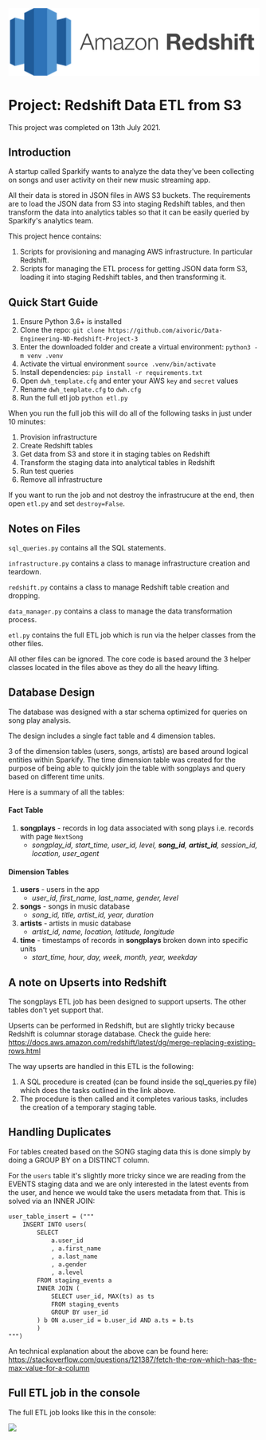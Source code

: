 ![](redshift_image.png)

# Project: Redshift Data ETL from S3

This project was completed on 13th July 2021.

## Introduction

A startup called Sparkify wants to analyze the data they've been collecting on songs and user activity on their new music streaming app. 

All their data is stored in JSON files in AWS S3 buckets. The requirements are to load the JSON data from S3 into staging Redshift tables, and then transform the data into analytics tables so that it can be easily queried by Sparkify's analytics team.

This project hence contains:
1. Scripts for provisioning and managing AWS infrastructure. In particular Redshift.
2. Scripts for managing the ETL process for getting JSON data form S3, loading it into staging Redshift tables, and then transforming it.

## Quick Start Guide

1. Ensure Python 3.6+ is installed
2. Clone the repo: ```git clone https://github.com/aivoric/Data-Engineering-ND-Redshift-Project-3```
3. Enter the downloaded folder and create a virtual environment: ```python3 -m venv .venv```
4. Activate the virtual environment ```source .venv/bin/activate```
5. Install dependencies: ```pip install -r requirements.txt```
6. Open ```dwh_template.cfg``` and enter your AWS ```key``` and ```secret``` values
7. Rename ```dwh_template.cfg``` to ```dwh.cfg```
8. Run the full etl job ```python etl.py```

When you run the full job this will do all of the following tasks in just under 10 minutes:
1. Provision infrastructure
2. Create Redshift tables
3. Get data from S3 and store it in staging tables on Redshift
4. Transform the staging data into analytical tables in Redshift
5. Run test queries
6. Remove all infrastructure

If you want to run the job and not destroy the infrastrucure at the end, then open ```etl.py``` and
set ```destroy=False```.


## Notes on Files

```sql_queries.py``` contains all the SQL statements.

```infrastructure.py``` contains a class to manage infrastructure creation and teardown.

```redshift.py``` contains a class to manage Redshift table creation and dropping.

```data_manager.py``` contains a class to manage the data transformation process.

```etl.py``` contains the full ETL job which is run via the helper classes from the other files.

All other files can be ignored. The core code is based around the 3 helper classes located in the
files above as they do all the heavy lifting.

## Database Design

The database was designed with a star schema optimized for queries on song play analysis. 

The design includes a single fact table and 4 dimension tables.

3 of the dimension tables (users, songs, artists) are based around logical entities within Sparkify. The time dimension table was created for the purpose of being able to quickly join the table with songplays and query based on different time units.

Here is a summary of all the tables:

#### **Fact Table**

1. **songplays** - records in log data associated with song plays i.e. records with page `NextSong`
    - *songplay_id, start_time, user_id, level, **song_id**, **artist_id**, session_id, location, user_agent*

#### **Dimension Tables**

1. **users** - users in the app
    - *user_id, first_name, last_name, gender, level*
2. **songs** - songs in music database
    - *song_id, title, artist_id, year, duration*
3. **artists** - artists in music database
    - *artist_id, name, location, latitude, longitude*
4. **time** - timestamps of records in **songplays** broken down into specific units
    - *start_time, hour, day, week, month, year, weekday*

## A note on Upserts into Redshift

The songplays ETL job has been designed to support upserts. The other tables don't yet support that.

Upserts can be performed in Redshift, but are slightly tricky because Redshift is columnar storage database. Check the guide here:
https://docs.aws.amazon.com/redshift/latest/dg/merge-replacing-existing-rows.html

The way upserts are handled in this ETL is the following:
1. A SQL procedure is created (can be found inside the sql_queries.py file) which does the tasks outlined in the link above.
2. The procedure is then called and it completes various tasks, includes the creation of a temporary staging table.

## Handling Duplicates

For tables created based on the SONG staging data this is done simply by doing a GROUP BY on a DISTINCT column.

For the ```users``` table it's slightly more tricky since we are reading from the EVENTS staging data and we are only interested in the latest events from the user, and hence we would take the users metadata from that. This is solved via an INNER JOIN:

```
user_table_insert = ("""
    INSERT INTO users(
        SELECT
            a.user_id
            , a.first_name
            , a.last_name
            , a.gender
            , a.level
        FROM staging_events a
        INNER JOIN (
            SELECT user_id, MAX(ts) as ts
            FROM staging_events
            GROUP BY user_id
        ) b ON a.user_id = b.user_id AND a.ts = b.ts
        )
""")
```

An technical explanation about the above can be found here:
https://stackoverflow.com/questions/121387/fetch-the-row-which-has-the-max-value-for-a-column


## Full ETL job in the console

The full ETL job looks like this in the console:

![](full_etl_job.png)